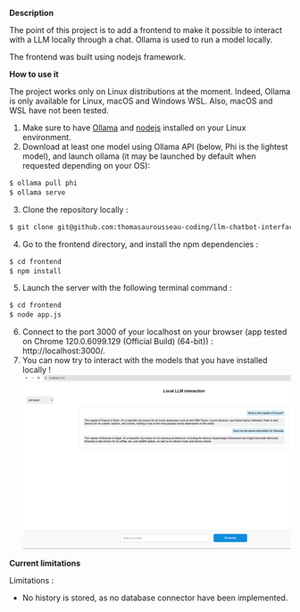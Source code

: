 **Description**

The point of this project is to add a frontend to make it possible to interact with a LLM locally through a chat. 
Ollama is used to run a model locally. 

The frontend was built using nodejs framework. 


**How to use it** 

The project works only on Linux distributions at the moment. Indeed, Ollama is only available for Linux, macOS and Windows WSL. Also, macOS and WSL have not been tested.  

1. Make sure to have [Ollama](https://github.com/jmorganca/ollama) and [nodejs](https://nodejs.org/en/download/package-manager) installed on your Linux environment.
2. Download at least one model using Ollama API (below, Phi is the lightest model), and launch ollama (it may be launched by default when requested depending on your OS): 
```bash
$ ollama pull phi 
$ ollama serve
```
3. Clone the repository locally : 
```bash
$ git clone git@github.com:thomasaurousseau-coding/llm-chatbot-interface.git
```
4. Go to the frontend directory, and install the npm dependencies : 
```bash
$ cd frontend
$ npm install
```
5. Launch the server with the following terminal command : 
```bash
$ cd frontend
$ node app.js 
```
6. Connect to the port 3000 of your localhost on your browser (app tested on Chrome 120.0.6099.129 (Official Build) (64-bit)) : http://localhost:3000/.
7. You can now try to interact with the models that you have installed locally ! ![Here is an example](images/example_chat.png)



**Current limitations** 

Limitations : 
- No history is stored, as no database connector have been implemented. 
